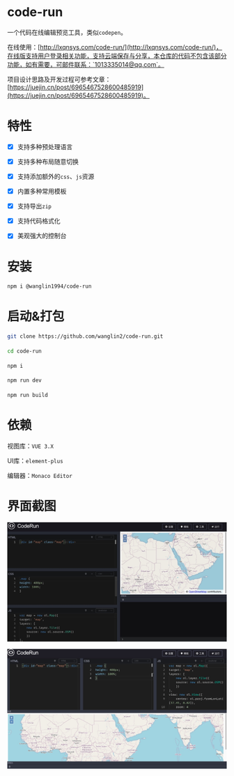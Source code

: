 # code-run

一个代码在线编辑预览工具，类似`codepen`。

在线使用：[http://lxqnsys.com/code-run/](http://lxqnsys.com/code-run/)，在线版支持用户登录相关功能，支持云端保存与分享，本仓库的代码不包含该部分功能，如有需要，可邮件联系：`1013335014@qq.com`。

项目设计思路及开发过程可参考文章：[https://juejin.cn/post/6965467528600485919](https://juejin.cn/post/6965467528600485919)。

# 特性

- [x] 支持多种预处理语言

- [x] 支持多种布局随意切换

- [x] 支持添加额外的`css`、`js`资源

- [x] 内置多种常用模板

- [x] 支持导出`zip`

- [x] 支持代码格式化

- [x] 美观强大的控制台

# 安装

```bash
npm i @wanglin1994/code-run
```

# 启动&打包

```bash
git clone https://github.com/wanglin2/code-run.git

cd code-run

npm i

npm run dev

npm run build
```

# 依赖

视图库：`VUE 3.X`

UI库：`element-plus`

编辑器：`Monaco Editor`

# 界面截图

![界面截图1](./assets/Jietu20210830-220337.jpg)

![界面截图2](./assets/Jietu20210830-220311.jpg)